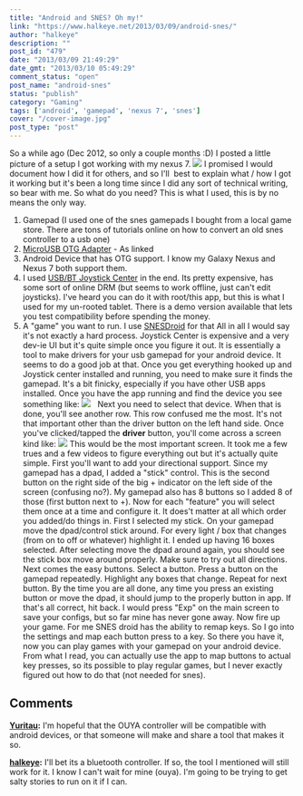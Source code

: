 ```yaml
---
title: "Android and SNES? Oh my!"
link: "https://www.halkeye.net/2013/03/09/android-snes/"
author: "halkeye"
description: ""
post_id: "479"
date: "2013/03/09 21:49:29"
date_gmt: "2013/03/10 05:49:29"
comment_status: "open"
post_name: "android-snes"
status: "publish"
category: "Gaming"
tags: ['android', 'gamepad', 'nexus 7', 'snes']
cover: "/cover-image.jpg"
post_type: "post"
---
```


So a while ago (Dec 2012, so only a couple months :D) I posted a little picture of a setup I got working with my nexus 7. ![](https://lh3.googleusercontent.com/-ZOWblFZgFao/UTwUOTQJzKI/AAAAAAAAF6w/b60tWebWq-A/s288/2012-12-27%252016.50.34.jpg) I promised I would document how I did it for others, and so I'll  best to explain what / how I got it working but it's been a long time since I did any sort of technical writing, so bear with me. So what do you need? This is what I used, this is by no means the only way. 

  1. Gamepad (I used one of the snes gamepads I bought from a local game store. There are tons of tutorials online on how to convert an old snes controller to a usb one)
  2. [MicroUSB OTG Adapter](http://www.monoprice.com/products/product.asp?c_id=108&cp_id=10833&cs_id=1083314&p_id=9724&seq=1&format=2) \- As linked
  3. Android Device that has OTG support. I know my Galaxy Nexus and Nexus 7 both support them.
  4. I used [USB/BT Joystick Center](https://play.google.com/store/apps/details?id=com.poke64738.usbjoy) in the end. Its pretty expensive, has some sort of online DRM (but seems to work offline, just can't edit joysticks). I've heard you can do it with root/this app, but this is what I used for my un-rooted tablet. There is a demo version available that lets you test compatibility before spending the money.
  5. A "game" you want to run. I use [SNESDroid](https://play.google.com/store/apps/details?id=ca.halsafar.snesdroid) for that
All in all I would say it's not exactly a hard process. Joystick Center is expensive and a very dev-ie UI but it's quite simple once you figure it out. It is essentially a tool to make drivers for your usb gamepad for your android device. It seems to do a good job at that. Once you get everything hooked up and Joystick center installed and running, you need to make sure it finds the gamepad. It's a bit finicky, especially if you have other USB apps installed. Once you have the app running and find the device you see something like: ![](https://lh4.googleusercontent.com/-N_S2lp3Vf6Q/UTwaFcH-MpI/AAAAAAAAF6c/yhwxDRkPOjE/s144/Screenshot_2013-03-09-21-22-11.png)   Next you need to select that device. When that is done, you'll see another row. This row confused me the most. It's not that important other than the driver button on the left hand side. Once you've clicked/tapped the **driver** button, you'll come across a screen kind like: ![](https://lh4.googleusercontent.com/-81f0ZKD9_I0/UTwaGtF9UeI/AAAAAAAAF6s/2PUgFxqWimY/s144/Screenshot_2013-03-09-21-22-26.png) This would be the most important screen. It took me a few trues and a few videos to figure everything out but it's actually quite simple. First you'll want to add your directional support. Since my gamepad has a dpad, I added a "stick" control. This is the second button on the right side of the big + indicator on the left side of the screen (confusing no?). My gamepad also has 8 buttons so I added 8 of those (first button next to +). Now for each "feature" you will select them once at a time and configure it. It does't matter at all which order you added/do things in. First I selected my stick. On your gamepad move the dpad/control stick around. For every light / box that changes (from on to off or whatever) highlight it. I ended up having 16 boxes selected. After selecting move the dpad around again, you should see the stick box move around properly. Make sure to try out all directions. Next comes the easy buttons. Select a button. Press a button on the gamepad repeatedly. Highlight any boxes that change. Repeat for next button. By the time you are all done, any time you press an existing button or move the dpad, it should jump to the properly button in app. If that's all correct, hit back. I would press "Exp" on the main screen to save your configs, but so far mine has never gone away. Now fire up your game. For me SNES droid has the ability to remap keys. So I go into the settings and map each button press to a key. So there you have it, now you can play games with your gamepad on your android device.     From what I read, you can actually use the app to map buttons to actual key presses, so its possible to play regular games, but I never exactly figured out how to do that (not needed for snes).

## Comments

**[Yuritau](#5626 "2013-03-09 23:17:12"):** I'm hopeful that the OUYA controller will be compatible with android devices, or that someone will make and share a tool that makes it so.

**[halkeye](#5627 "2013-03-09 23:19:37"):** I'll bet its a bluetooth controller. If so, the tool I mentioned will still work for it. I know I can't wait for mine (ouya). I'm going to be trying to get salty stories to run on it if I can.

